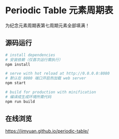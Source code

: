 # Periodic Table 元素周期表
为纪念元素周期表第七周期元素全部填满！

## 源码运行

``` bash
# install dependencies
# 安装依赖（仅首次运行需执行）
npm install

# serve with hot reload at http://0.0.0.0:8080
# 默认在 8080 端口开启热加载 web server
npm start

# build for production with minification
# 编译成生成环境所需代码
npm run build
```

## 在线浏览
<https://jimyuan.github.io/periodic-table/>
